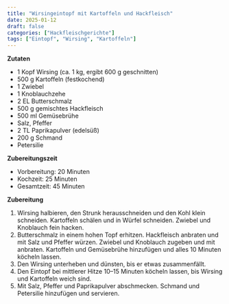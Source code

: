 ```yaml
---
title: "Wirsingeintopf mit Kartoffeln und Hackfleisch"
date: 2025-01-12
draft: false
categories: ["Hackfleischgerichte"]
tags: ["Eintopf", "Wirsing", "Kartoffeln"]
---
```


<div class="container2col">

  <div class="zutaten">

  **Zutaten**  
  - 1 Kopf Wirsing (ca. 1 kg, ergibt 600 g geschnitten)  
  - 500 g Kartoffeln (festkochend)  
  - 1 Zwiebel  
  - 1 Knoblauchzehe  
  - 2 EL Butterschmalz  
  - 500 g gemischtes Hackfleisch  
  - 500 ml Gemüsebrühe  
  - Salz, Pfeffer  
  - 2 TL Paprikapulver (edelsüß)  
  - 200 g Schmand  
  - Petersilie  

  **Zubereitungszeit**  
  - Vorbereitung: 20 Minuten  
  - Kochzeit: 25 Minuten  
  - Gesamtzeit: 45 Minuten  

  </div>

  <div class="zubereitung">

  **Zubereitung**  
  1. Wirsing halbieren, den Strunk herausschneiden und den Kohl klein schneiden. Kartoffeln schälen und in Würfel schneiden. Zwiebel und Knoblauch fein hacken.  
  2. Butterschmalz in einem hohen Topf erhitzen. Hackfleisch anbraten und mit Salz und Pfeffer würzen. Zwiebel und Knoblauch zugeben und mit anbraten. Kartoffeln und Gemüsebrühe hinzufügen und alles 10 Minuten köcheln lassen.  
  3. Den Wirsing unterheben und dünsten, bis er etwas zusammenfällt.  
  4. Den Eintopf bei mittlerer Hitze 10–15 Minuten köcheln lassen, bis Wirsing und Kartoffeln weich sind.  
  5. Mit Salz, Pfeffer und Paprikapulver abschmecken. Schmand und Petersilie hinzufügen und servieren.  

  </div>

</div>
